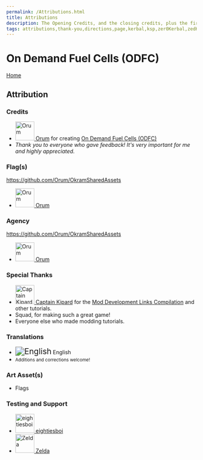 ```yaml
---
permalink: /Attributions.html
title: Attributions
description: The Opening Credits, and the closing credits, plus the first of two (or is three) end credit scenes
tags: attributions,thank-you,directions,page,kerbal,ksp,zer0Kerbal,zedK
---
```


<!--
Attributions.md v1.0.7.1
On Demand Fuel Cells (ODFC)
created: 01 Feb 2022
updated: 03 Jun 2022
-->

<script src="https://kit.fontawesome.com/0ea5493613.js" crossorigin="anonymous"></script>
<i class="fa fa-gear fa-spin fa-3x" style="color: firebrick"></i>

# On Demand Fuel Cells (ODFC)

[Home](./index.md)

## Attribution

### Credits

<ul>
  <li><a href="https://forum.kerbalspaceprogram.com/index.php?/profile/163063-*/"><img border="0" alt="Orum" src="https://kerbal-forum-uploads.s3.us-west-2.amazonaws.com/monthly_2017_03/avatar.thumb.png.ad1001ec74ccf53bde1b5016af9d06af.png" width="50" height="50" > Orum</a> for creating <a href="https://forum.kerbalspaceprogram.com/index.php?/topic/208107-*/" alt="On Demand Fuel Cells (ODFC)">On Demand Fuel Cells (ODFC)</a></li>
  <li><i>Thank you to everyone who gave feedback! It's very important for me and highly appreciated.</i></li>
</ul>

### Flag(s)
https://github.com/Orum/OkramSharedAssets
<ul>
  <li><a href="https://forum.kerbalspaceprogram.com/index.php?/profile/163063-*/"><img border="0" alt="Orum" src="https://kerbal-forum-uploads.s3.us-west-2.amazonaws.com/monthly_2017_03/avatar.thumb.png.ad1001ec74ccf53bde1b5016af9d06af.png" width="50" height="50" > Orum</a></li>
</ul>

### Agency
https://github.com/Orum/OkramSharedAssets
<ul>
  <li><a href="https://forum.kerbalspaceprogram.com/index.php?/profile/163063-*/"><img border="0" alt="Orum" src="https://kerbal-forum-uploads.s3.us-west-2.amazonaws.com/monthly_2017_03/avatar.thumb.png.ad1001ec74ccf53bde1b5016af9d06af.png" width="50" height="50" > Orum</a></li>
</ul>

### Special Thanks

<ul>
  <li><a href="https://forum.kerbalspaceprogram.com/index.php?/profile/70516-captainkipard/"><img border="0" alt="Captain Kipard" src="https://kerbal-forum-uploads.s3.us-west-2.amazonaws.com/monthly_12_2015/itsame.png.3227b08e54fc9e3eaa0c6c2ad8e9ad07.thumb.png.5d3a3eb0344a23048ea58826e47b9781.png" width="50" height="50" > Captain Kipard</a> for the <a href="https://forum.kerbalspaceprogram.com/index.php?/topic/85372-*/"> Mod Development Links Compilation</a> and other tutorials.</li>
  <li>Squad, for making such a great game!</li>
  <li>Everyone else who made modding tutorials.</li>
</ul>

### Translations

<ul>
  <li><img src="https://raw.githubusercontent.com/zer0Kerbal/zer0Kerbal/master/img/EN.png " alt="English" style="zoom:150%;" /> English</li>
  <li><small>Additions and corrections welcome!</small></li>
</ul>

### Art Asset(s)

* Flags

### Testing and Support

<ul>
  <li><a href="https://forum.kerbalspaceprogram.com/index.php?/profile/133828-eightiesboi/"><img border="0" alt="eightiesboi" src="https://kerbal-forum-uploads.s3.us-west-2.amazonaws.com/monthly_2018_01/happy_velociraptor_dinosaur_greeting_cards-r918b99ab65894a198682f360e419773a_xvuak_8byvr_512.thumb.jpg.00c28897eef8a91ee74f6cb59a9bbb5f.jpg" width="50" height="50" > eightiesboi</a></li>
  <li><a href="https://forum.kerbalspaceprogram.com/index.php?/profile/66411-zelda/"><img border="0" alt="Zelda" src="https://kerbal-forum-uploads.s3.us-west-2.amazonaws.com/monthly_2019_07/LoZ_RGB_960x960.thumb.jpg.32a815400e819b11482764bdea71373c.jpg" width="50" height="50" > Zelda</a></li>
</ul>

<!-- this file CC BY-ND 4.0 by zer0Kerbal -->
